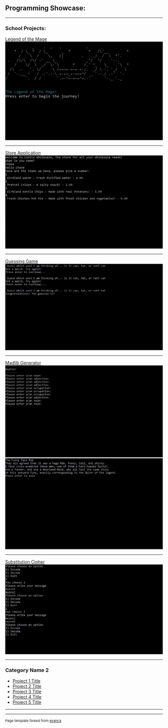 ## Programming Showcase: 

---

### School Projects:  

[Legend of the Mage](/sample_page)
<img src="images/LegendoftheMageHomeScreen.JPG?raw=true"/>

---
[Store Application](/pdf/sample_presentation.pdf)
<img src="images/StoreApplication.JPG?raw=true"/>

---
[Guessing Game](http://example.com/)
<img src="images/GuessingGame.JPG?raw=true"/>

---
[Madlib Generator](http://example.com/)
<img src="images/MadLibHome.JPG?raw=true"/>
<img src="images/MadLib.JPG?raw=true"/>

---
[Substitution Cipher](http://example.com/)
<img src="images/SecretDecoder.JPG?raw=true"/>

---

### Category Name 2

- [Project 1 Title](http://example.com/)
- [Project 2 Title](http://example.com/)
- [Project 3 Title](http://example.com/)
- [Project 4 Title](http://example.com/)
- [Project 5 Title](http://example.com/)

---




---
<p style="font-size:11px">Page template forked from <a href="https://github.com/evanca/quick-portfolio">evanca</a></p>
<!-- Remove above link if you don't want to attibute -->
